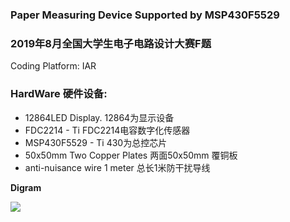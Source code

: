 ### Paper Measuring Device Supported by MSP430F5529
### 2019年8月全国大学生电子电路设计大赛F题
Coding Platform: IAR
### HardWare 硬件设备:
* 12864LED Display.           12864为显示设备
* FDC2214 - Ti                FDC2214电容数字化传感器
* MSP430F5529 - Ti            430为总控芯片
* 50x50mm Two Copper Plates   两面50x50mm 覆铜板
* anti-nuisance wire 1 meter  总长1米防干扰导线    
  
**Digram**

![](https://tva1.sinaimg.cn/large/0082zybply1gc2tj9cce7j30i005g3yt.jpg)


